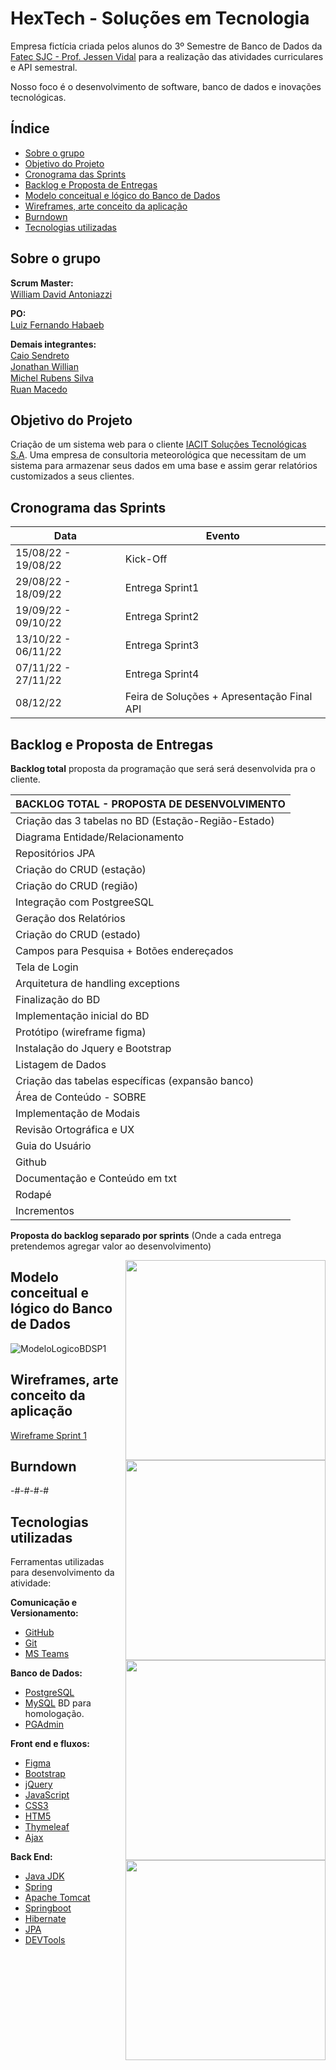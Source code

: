 # HexTech - Soluções em Tecnologia
Empresa fictícia criada pelos alunos do 3º Semestre de Banco de Dados da [Fatec SJC - Prof. Jessen Vidal](https://fatecsjc-prd.azurewebsites.net/suporte-moodle.php "Fatec SJC - Prof. Jessen Vidal") para a realização das atividades curriculares e API semestral.

Nosso foco é o desenvolvimento de software, banco de dados e inovações tecnológicas.

<h2>Índice</h2>

- [Sobre o grupo](#sobre-o-grupo)
- [Objetivo do Projeto](#objetivo-do-projeto)
- [Cronograma das Sprints](#cronograma-das-sprints)
- [Backlog e Proposta de Entregas](#backlog-e-proposta-de-entregas)
- [Modelo conceitual e lógico do Banco de Dados](#modelo-conceitual-e--logido-do-banco-de-dados)
- [Wireframes, arte conceito da aplicação](#Wireframes)
- [Burndown](#burndown)
- [Tecnologias utilizadas](#tecnologias-utilizadas)

<h2>Sobre o grupo</h2>

**Scrum Master:**<br>
[William David Antoniazzi](mailto:william.antoniazzi@fatec.sp.gov.br "William David Antoniazzi") <a href="https://www.linkedin.com/in/williamantoniazzi/" target="_blank"><img src="https://cdn-icons-png.flaticon.com/512/174/174857.png" width="15" /></a>

**PO:**<br>
[Luiz Fernando Habaeb](mailto:luiz.habaeb@fatec.sp.gov.br "Luiz Fernando Habaeb") <a href="https://www.linkedin.com/in/luizhabaeb/" target="_blank"><img src="https://cdn-icons-png.flaticon.com/512/174/174857.png" width="15" /></a>

**Demais integrantes:**<br>
[Caio Sendreto](mailto:caio.sendreto@fatec.sp.gov.br "Caio Sendreto") <a href="https://www.linkedin.com/in/caio-sendreto-0736311a2/" target="_blank"><img src="https://cdn-icons-png.flaticon.com/512/174/174857.png" width="15" /></a><br>
[Jonathan Willian](mailto:jonathan.alves5@fatec.sp.gov.br "Jonathan Willian") <a href="https://www.linkedin.com/in/jonathan-alves-18069118a/" target="_blank"><img src="https://cdn-icons-png.flaticon.com/512/174/174857.png" width="15" /></a><br>
[Michel Rubens Silva](mailto:michel.silva33@fatec.sp.gov.br "Michel Rubens Silva") <a href="https://www.linkedin.com/in/michelrubens/" target="_blank"><img src="https://cdn-icons-png.flaticon.com/512/174/174857.png" width="15" /></a><br>
[Ruan Macedo](mailto:ruan.macedo@fatec.sp.gov.br "Ruan Macedo") <a href="https://www.linkedin.com/in/ruan-cesar-mac/" target="_blank"><img src="https://cdn-icons-png.flaticon.com/512/174/174857.png" width="15" /></a>

<h2>Objetivo do Projeto</h2>

Criação de um sistema web para o cliente [IACIT Soluções Tecnológicas S.A](http://https://www.iacit.com.br/ "IACIT Soluções Tecnológicas S.A").
Uma empresa de consultoria meteorológica que necessitam de um sistema para armazenar seus dados em uma base e assim gerar relatórios customizados a seus clientes.


<h2>Cronograma das Sprints</h2>

| Data | Evento |  
| ---- | ------ |
| 15/08/22 - 19/08/22 | Kick-Off |
| 29/08/22 - 18/09/22 | Entrega Sprint1 | 
| 19/09/22 - 09/10/22 | Entrega Sprint2 |  
| 13/10/22 - 06/11/22 | Entrega Sprint3 | 
| 07/11/22 - 27/11/22 | Entrega Sprint4 | 
| 08/12/22 | Feira de Soluções + Apresentação Final API | 

<h2>Backlog e Proposta de Entregas</h2>

**Backlog total** proposta da programação que será será desenvolvida pra o cliente.

| BACKLOG TOTAL - PROPOSTA DE DESENVOLVIMENTO |
| ------------------------------------------- |
| Criação das 3 tabelas no BD (Estação-Região-Estado) |
| Diagrama Entidade/Relacionamento |
| Repositórios JPA |
| Criação do CRUD (estação) |
| Criação do CRUD (região) |
| Integração com PostgreeSQL |
| Geração dos Relatórios |
| Criação do CRUD (estado) |
| Campos para Pesquisa + Botões endereçados |
| Tela de Login |
| Arquitetura de handling exceptions |
| Finalização do BD |
| Implementação inicial do BD |
| Protótipo (wireframe figma) |
| Instalação do Jquery e Bootstrap |
| Listagem de Dados |
| Criação das tabelas específicas (expansão banco) |
| Área de Conteúdo - SOBRE |
| Implementação de Modais |
| Revisão Ortográfica e UX |
| Guia do Usuário |
| Github |
| Documentação e Conteúdo em txt |
| Rodapé |
| Incrementos |


**Proposta do backlog separado por sprints** (Onde a cada entrega pretendemos agregar valor ao desenvolvimento)

<img align="right" src="https://user-images.githubusercontent.com/82103455/194674384-bd5ac0e7-a0df-412d-a05e-a4cba0593086.png" height="320px">

<img align="right" src="https://user-images.githubusercontent.com/82103455/194673884-4e2d1d4a-149a-4d0f-a6dd-e24a2cb6a4b8.png" height="320px">

<img align="right" src="https://user-images.githubusercontent.com/82103455/194673887-25507648-6569-42ec-86e5-37a509c4bd97.png" height="320px">

<img align="right" src="https://user-images.githubusercontent.com/82103455/194673890-9dbbae5e-130d-4670-a2d3-c715f539fea9.png" height="320px">

<h2>Modelo conceitual e lógico do Banco de Dados</h2>

![ModeloLogicoBDSP1](https://raw.github.com/GroupHextech/HEXTECH-API3sem/main/documents/bdsprint1.png "Modelo lógico BD Sprint 1")

<h2> Wireframes, arte conceito da aplicação </h2>

[Wireframe Sprint 1](/documents/wireframe_sprint1.pdf "Wireframe Sprint 1")


<h2>Burndown</h2>
-#-#-#-#



<h2>Tecnologias utilizadas</h2>

Ferramentas utilizadas para desenvolvimento da atividade:

**Comunicação e Versionamento:**
- [GitHub](https://github.com/)
- [Git](https://git-scm.com/download/win)
- [MS Teams](http://https://www.microsoft.com/pt-br/microsoft-teams/log-in "MS Teams")

**Banco de Dados:**
- [PostgreSQL](https://www.microsoft.com/pt-br/sql-server/sql-server-downloads)
- [MySQL](https://dev.mysql.com/downloads/mysql/ "MySQL Community") BD para homologação.
- [PGAdmin](https://www.pgadmin.org/ "PGAdmin")

**Front end e fluxos:**
- [Figma](https://www.figma.com/ "Figma")
- [Bootstrap](https://getbootstrap.com/ "Bootstrap")
- [jQuery](https://jquery.com/ "jQuery")
- [JavaScript](https://www.javascript.com/ "JavaScript")
- [CSS3](https://www.w3schools.com/css/ "CSS3")
- [HTM5](https://www.w3c.br/pub/Cursos/CursoHTML5/html5-web.pdf "HTML5")
- [Thymeleaf](https://www.thymeleaf.org/ "Thymeleaf")
- [Ajax](https://www.w3schools.com/xml/ajax_intro.asp "AJAX")

**Back End:**
- [Java JDK](https://www.oracle.com/br/java/technologies/javase/jdk11-archive-downloads.html "Java JDK")
- [Spring](https://start.spring.io/ "Spring")
- [Apache Tomcat](https://tomcat.apache.org/ "Apache Tomcat")
- [Springboot](https://spring.io/projects/spring-boot "Springboot")
- [Hibernate](https://hibernate.org/ "Hibernate")
- [JPA](https://www.ibm.com/docs/pt-br/was/8.5.5?topic=SSEQTP_8.5.5/com.ibm.websphere.nd.multiplatform.doc/ae/cejb_persistence.html "Java JPA")
- [DEVTools](https://docs.spring.io/spring-boot/docs/1.5.16.RELEASE/reference/html/using-boot-devtools.html "DEVTools")
